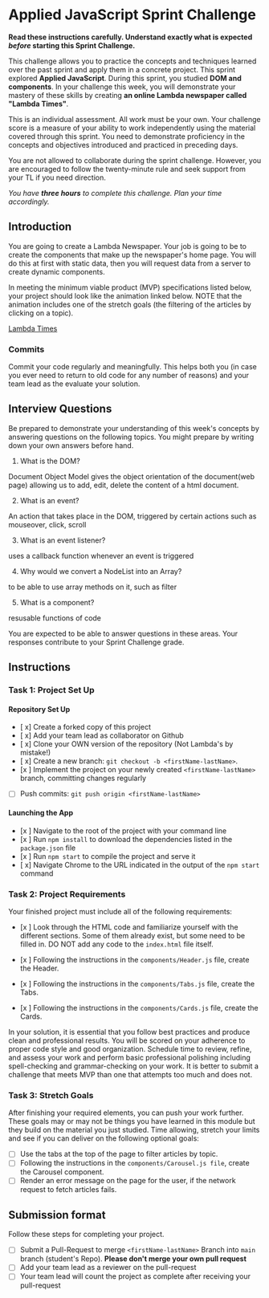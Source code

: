 # Applied JavaScript Sprint Challenge

**Read these instructions carefully. Understand exactly what is expected _before_ starting this Sprint Challenge.**

This challenge allows you to practice the concepts and techniques learned over the past sprint and apply them in a concrete project. This sprint explored **Applied JavaScript**. During this sprint, you studied **DOM and components**. In your challenge this week, you will demonstrate your mastery of these skills by creating **an online Lambda newspaper called "Lambda Times"**.

This is an individual assessment. All work must be your own. Your challenge score is a measure of your ability to work independently using the material covered through this sprint. You need to demonstrate proficiency in the concepts and objectives introduced and practiced in preceding days.

You are not allowed to collaborate during the sprint challenge. However, you are encouraged to follow the twenty-minute rule and seek support from your TL if you need direction.

_You have **three hours** to complete this challenge. Plan your time accordingly._

## Introduction

You are going to create a Lambda Newspaper. Your job is going to be to create the components that make up the newspaper's home page. You will do this at first with static data, then you will request data from a server to create dynamic components.

In meeting the minimum viable product (MVP) specifications listed below, your project should look like the animation linked below. NOTE that the animation includes one of the stretch goals (the filtering of the articles by clicking on a topic).

[Lambda Times](https://tk-assets.lambdaschool.com/83869a99-62dc-4896-be79-f5ad1885631b_Sprint-Challenge.gif)

### Commits

Commit your code regularly and meaningfully. This helps both you (in case you ever need to return to old code for any number of reasons) and your team lead as the evaluate your solution.

## Interview Questions

Be prepared to demonstrate your understanding of this week's concepts by answering questions on the following topics. You might prepare by writing down your own answers before hand.

1. What is the DOM? 

Document Object Model gives the object orientation of the document(web page) allowing us to add, edit, delete the content of a html document.

2. What is an event?

An action that takes place in the DOM, triggered by certain actions such as mouseover, click, scroll

3. What is an event listener?

uses a callback function whenever an event is triggered

4. Why would we convert a NodeList into an Array?

to be able to use array methods on it, such as filter

5. What is a component?

resusable functions of code

You are expected to be able to answer questions in these areas. Your responses contribute to your Sprint Challenge grade.

## Instructions

### Task 1: Project Set Up

#### Repository Set Up

- [ x] Create a forked copy of this project
- [ x] Add your team lead as collaborator on Github
- [ x] Clone your OWN version of the repository (Not Lambda's by mistake!)
- [ x] Create a new branch: `git checkout -b <firstName-lastName>`.
- [x ] Implement the project on your newly created `<firstName-lastName>` branch, committing changes regularly
- [ ] Push commits: `git push origin <firstName-lastName>`

#### Launching the App

- [x ] Navigate to the root of the project with your command line
- [x ] Run `npm install` to download the dependencies listed in the `package.json` file
- [x ] Run `npm start` to compile the project and serve it
- [ x] Navigate Chrome to the URL indicated in the output of the `npm start` command

### Task 2: Project Requirements

Your finished project must include all of the following requirements:

- [x ] Look through the HTML code and familiarize yourself with the different sections. Some of them already exist, but some need to be filled in. DO NOT add any code to the `index.html` file itself.

- [x ] Following the instructions in the `components/Header.js` file, create the Header.

- [x ] Following the instructions in the `components/Tabs.js` file, create the Tabs.

- [x ] Following the instructions in the `components/Cards.js` file, create the Cards.

In your solution, it is essential that you follow best practices and produce clean and professional results. You will be scored on your adherence to proper code style and good organization. Schedule time to review, refine, and assess your work and perform basic professional polishing including spell-checking and grammar-checking on your work. It is better to submit a challenge that meets MVP than one that attempts too much and does not.

### Task 3: Stretch Goals

After finishing your required elements, you can push your work further. These goals may or may not be things you have learned in this module but they build on the material you just studied. Time allowing, stretch your limits and see if you can deliver on the following optional goals:

- [ ] Use the tabs at the top of the page to filter articles by topic.
- [ ] Following the instructions in the `components/Carousel.js file`, create the Carousel component.
- [ ] Render an error message on the page for the user, if the network request to fetch articles fails.

## Submission format

Follow these steps for completing your project.

- [ ] Submit a Pull-Request to merge `<firstName-lastName>` Branch into `main` branch (student's  Repo). **Please don't merge your own pull request**
- [ ] Add your team lead as a reviewer on the pull-request
- [ ] Your team lead will count the project as complete after receiving your pull-request
